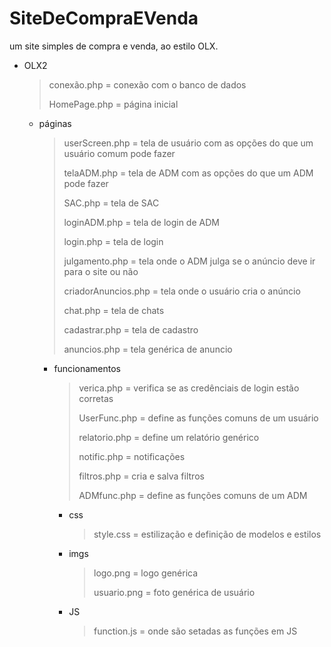# SiteDeCompraEVenda
um site simples de compra e venda, ao estilo OLX.

- OLX2
  > conexão.php = conexão com o banco de dados
  > 
  > HomePage.php = página inicial

  - páginas
    > userScreen.php = tela de usuário com as opções do que um usuário comum pode fazer
    >
    > telaADM.php = tela de ADM com as opções do que um ADM pode fazer
    >    
    > SAC.php = tela de SAC
    >
    > loginADM.php = tela de login de ADM
    >    
    > login.php = tela de login
    >
    > julgamento.php = tela onde o ADM julga se o anúncio deve ir para o site ou não
    >
    > criadorAnuncios.php = tela onde o usuário cria o anúncio
    >
    > chat.php = tela de chats
    >
    > cadastrar.php = tela de cadastro
    >
    > anuncios.php = tela genérica de anuncio

    - funcionamentos
      > verica.php = verifica se as credênciais de login estão corretas
      >
      > UserFunc.php = define as funções comuns de um usuário
      > 
      > relatorio.php = define um relatório genérico
      > 
      > notific.php = notificações
      >
      > filtros.php = cria e salva filtros
      >
      > ADMfunc.php = define as funções comuns de um ADM

      - css
        > style.css = estilização e definição de modelos e estilos

      - imgs
        > logo.png = logo genérica
        >
        > usuario.png = foto genérica de usuário

      - JS
        > function.js = onde são setadas as funções em JS
